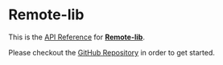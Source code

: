 # Remote-lib
This is the [API Reference](http://www.remotelib.com/manual/index.html) 
for [**Remote-lib**](http://www.remotelib.com).

Please checkout the [GitHub Repository](https://github.com/remotelib/remote-lib) in order to get 
started.
